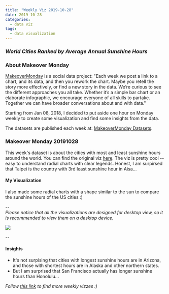 ```yaml
---
title: "Weekly Viz 2019-10-28"
date: 2019-10-28
categories:
  - data viz
tags:
  - data visualization
---
```


### *World Cities Ranked by Average Annual Sunshine Hours*


### About Makeover Monday

[MakeoverMonday](http://www.makeovermonday.co.uk/) is a social data project:
"Each week we post a link to a chart, and its data, and then you rework the chart.
Maybe you retell the story more effectively, or find a new story in the data.
We’re curious to see the different approaches you all take. Whether it’s a simple bar chart or an elaborate infographic, we encourage everyone of all skills to partake.
Together we can have broader conversations about and with data."

Starting from Jan 08, 2018, I decided to put aside one hour on Monday weekly to create some visualization and find some insights from the data.

The datasets are published each week at: [MakeoverMonday Datasets](http://www.makeovermonday.co.uk/data/).

### Makeover Monday 20191028

This week's dataset is about the cities with most and least sunshine hours around the world. You can find the original viz [here](https://www.visualcapitalist.com/wp-content/uploads/2019/10/world-cities-by-hours-annual-sunshine.html). The viz is pretty cool -- easy to understand radial charts with clear legends. Honest, I am surpirsed that Taipei is the country with 3rd least sunshine hour in Aisa...  

#### My Visualization

I also made some radial charts with a shape similar to the sun to compare the sunshine hours of the US cities :)  

--  
*Please notice that all the visualizations are designed for desktop view, so it is recommended to view them on a desktop device.*  

<div class='tableauPlaceholder' id='viz1572316099192' style='position: relative'>
<noscript><a href='#'>
  <img alt=' ' src='https:&#47;&#47;public.tableau.com&#47;static&#47;images&#47;Ma&#47;MakeOverMonday20191028&#47;USCitySunshineRank&#47;1_rss.png' style='border: none' />
</a></noscript>
<object class='tableauViz'  style='display:none;'>
  <param name='host_url' value='https%3A%2F%2Fpublic.tableau.com%2F' /> 
  <param name='embed_code_version' value='3' />
  <param name='site_root' value='' />
  <param name='name' value='MakeOverMonday20191028&#47;USCitySunshineRank' />
  <param name='tabs' value='no' />
  <param name='toolbar' value='yes' />
  <param name='static_image' value='https:&#47;&#47;public.tableau.com&#47;static&#47;images&#47;Ma&#47;MakeOverMonday20191028&#47;USCitySunshineRank&#47;1.png' />
  <param name='animate_transition' value='yes' />
  <param name='display_static_image' value='yes' />
  <param name='display_spinner' value='yes' />
  <param name='display_overlay' value='yes' />
  <param name='display_count' value='yes' />
</object></div>              
<script type='text/javascript'>             
  var divElement = document.getElementById('viz1572316099192');      
  var vizElement = divElement.getElementsByTagName('object')[0];       
  if ( divElement.offsetWidth > 800 ) { vizElement.style.width='600px';vizElement.style.height='627px';} else if ( divElement.offsetWidth > 500 ) { vizElement.style.width='600px';vizElement.style.height='627px';} else { vizElement.style.width='100%';vizElement.style.height='727px';}    
  var scriptElement = document.createElement('script');          
  scriptElement.src = 'https://public.tableau.com/javascripts/api/viz_v1.js';       
  vizElement.parentNode.insertBefore(scriptElement, vizElement);              
</script>
  
--  

#### Insights
* It's not surpising that cities with longest sunshine hours are in Arizona, and those with shortest hours are in Alaska and other northern states.  
* But I am surprised that San Francisco actually has longer sunshine hours than Honolulu...
  

*Follow [this link](https://yudong-94.github.io/personal-website/project/MakeOverMonday2019/) to find more weekly vizzes :)*